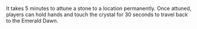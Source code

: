 
It takes 5 minutes to attune a stone to a location permanently.
Once attuned, players can hold hands and touch the crystal for 30 seconds to travel back to the Emerald Dawn.
